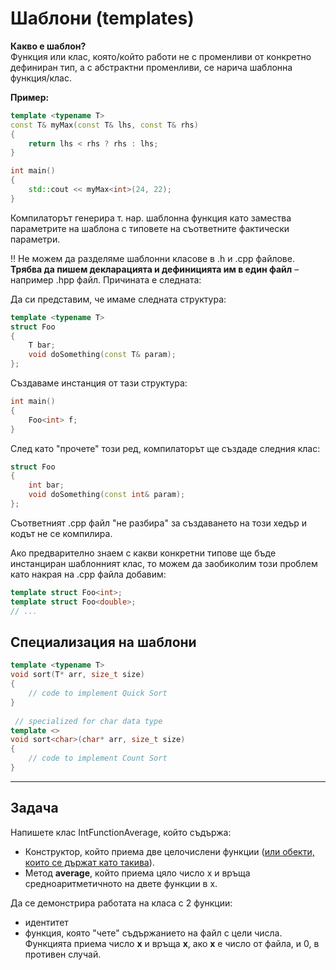 # Шаблони (templates)

**Какво е шаблон?**  
Функция или клас, която/който работи не с променливи от конкретно дефиниран тип, а с абстрактни променливи, се нарича шаблонна функция/клас.  

**Пример:**
```c++
template <typename T>
const T& myMax(const T& lhs, const T& rhs)
{
	return lhs < rhs ? rhs : lhs;
}

int main()
{
	std::cout << myMax<int>(24, 22);
}
```

Компилаторът генерира т. нар. шаблонна функция като замества параметрите на шаблона с типовете на съответните фактически параметри.  

:bangbang: Не можем да разделяме шаблонни класове в .h и .cpp файлове. **Трябва да пишем декларацията и дефиницията им в един файл** – например .hpp файл. Причината е следната:  

Да си представим, че имаме следната структура:
```c++
template <typename T>
struct Foo
{
    T bar;
    void doSomething(const T& param);
};
```
Създаваме инстанция от тази структура:
```c++
int main()
{
	Foo<int> f;
}
```
След като "прочете" този ред, компилаторът ще създаде следния клас:
```c++
struct Foo
{
    int bar;
    void doSomething(const int& param);
};
```
Съответният .cpp файл "не разбира" за създаването на този хедър и кодът не се компилира.  

Ако предварително знаем с какви конкретни типове ще бъде инстанциран шаблонният клас, то можем да заобиколим този проблем като накрая на .cpp файла добавим:
```c++
template struct Foo<int>;
template struct Foo<double>;
// ...
```

## Специализация на шаблони
```c++
template <typename T>
void sort(T* arr, size_t size)
{
    // code to implement Quick Sort
}
 
 // specialized for char data type
template <>
void sort<char>(char* arr, size_t size)
{
    // code to implement Count Sort
}
```

---

## Задача
Напишете клас IntFunctionAverage, който съдържа:
- Конструктор, който приема две целочислени функции (<ins>или обекти, които се държат като такива</ins>).
- Метод **average**, който приема цяло число x и връща средноаритметичното на двете функции в x.

Да се демонстрира работата на класа с 2 функции:
- идентитет
- функция, която "чете" съдържанието на файл с цели числа. Функцията приема число **x** и връща **х**, ако **х** е число от файла, и 0, в противен случай.
